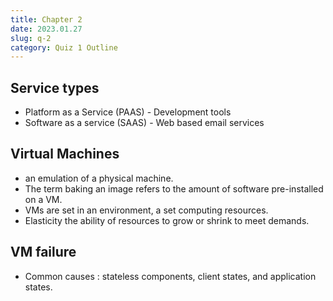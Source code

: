 ```yaml
---
title: Chapter 2
date: 2023.01.27
slug: q-2
category: Quiz 1 Outline
---
```


## Service types

- Platform as a Service (PAAS) - Development tools
- Software as a service (SAAS) - Web based email services

## Virtual Machines

- an emulation of a physical machine.
- The term baking an image refers to the amount of software pre-installed on a VM.
- VMs are set in an environment, a set computing resources.
- Elasticity the ability of resources to grow or shrink to meet demands.
  
## VM failure

- Common causes : stateless components, client states, and
application states.

